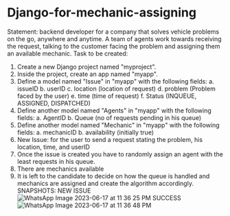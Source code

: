 # Django-for-mechanic-assigning
Statement:
backend developer for a company that solves vehicle problems on the go,
anywhere and anytime. A team of  agents work towards receiving the request, talking to the
customer facing the problem and assigning them an available mechanic.
Task to be created:
1. Create a new Django project named "myproject".
2. Inside the project, create an app named "myapp".
3. Define a model named "Issue" in "myapp" with the following fields:
a. issueID
b. userID
c. location (location of request)
d. problem (Problem faced by the user)
e. time (time of request)
f. Status (INQUEUE, ASSIGNED, DISPATCHED)
4. Define another model named "Agents" in "myapp" with the following fields:
a. AgentID
b. Queue (no of requests pending in his queue)
5. Define another model named "Mechanic" in "myapp" with the following fields:
a. mechanicID
b. availability (initially true)
6. New Issue: for the user to send a request stating the problem, his location, time, and userID
7. Once the issue is created you have to randomly assign an agent with the least requests in his
queue.
8. There are  mechanics available
9. It is left to the candidate to decide on how the queue is handled and mechanics are assigned
and create the algorithm accordingly.
SNAPSHOTS:
NEW ISSUE
![WhatsApp Image 2023-06-17 at 11 36 25 PM](https://github.com/sindhuBasavaraj/Django-for-mechanic-assigning/assets/136879242/aca1d236-3e81-4b9e-aa88-ca0a233fa99d)
SUCCESS
![WhatsApp Image 2023-06-17 at 11 36 48 PM](https://github.com/sindhuBasavaraj/Django-for-mechanic-assigning/assets/136879242/619a265b-f117-403c-b11f-1730cf110459)

